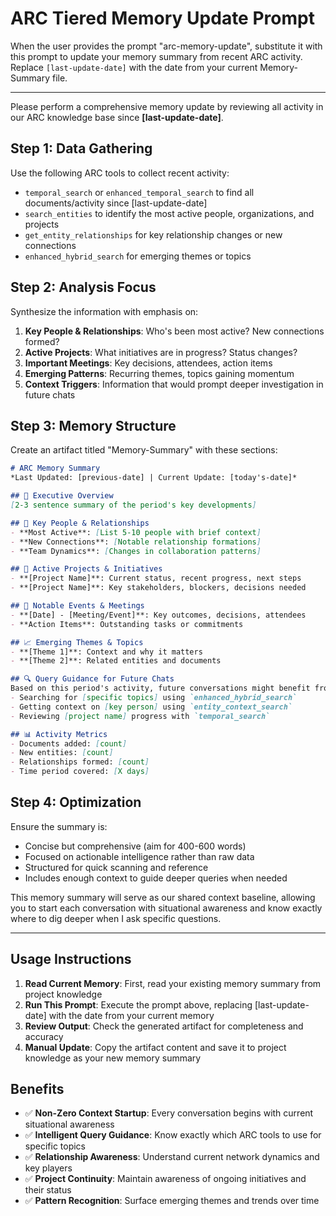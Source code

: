 # ARC Tiered Memory Update Prompt

When the user provides the prompt "arc-memory-update", substitute it with this prompt to update your memory summary from recent ARC activity. Replace `[last-update-date]` with the date from your current Memory-Summary file.

---

Please perform a comprehensive memory update by reviewing all activity in our ARC knowledge base since **[last-update-date]**.

## Step 1: Data Gathering
Use the following ARC tools to collect recent activity:
- `temporal_search` or `enhanced_temporal_search` to find all documents/activity since [last-update-date]
- `search_entities` to identify the most active people, organizations, and projects
- `get_entity_relationships` for key relationship changes or new connections
- `enhanced_hybrid_search` for emerging themes or topics

## Step 2: Analysis Focus
Synthesize the information with emphasis on:
1. **Key People & Relationships**: Who's been most active? New connections formed?
2. **Active Projects**: What initiatives are in progress? Status changes?
3. **Important Meetings**: Key decisions, attendees, action items
4. **Emerging Patterns**: Recurring themes, topics gaining momentum
5. **Context Triggers**: Information that would prompt deeper investigation in future chats

## Step 3: Memory Structure
Create an artifact titled "Memory-Summary" with these sections:

```markdown
# ARC Memory Summary
*Last Updated: [previous-date] | Current Update: [today's-date]*

## 🎯 Executive Overview
[2-3 sentence summary of the period's key developments]

## 👥 Key People & Relationships
- **Most Active**: [List 5-10 people with brief context]
- **New Connections**: [Notable relationship formations]
- **Team Dynamics**: [Changes in collaboration patterns]

## 🚀 Active Projects & Initiatives  
- **[Project Name]**: Current status, recent progress, next steps
- **[Project Name]**: Key stakeholders, blockers, decisions needed

## 📅 Notable Events & Meetings
- **[Date] - [Meeting/Event]**: Key outcomes, decisions, attendees
- **Action Items**: Outstanding tasks or commitments

## 📈 Emerging Themes & Topics
- **[Theme 1]**: Context and why it matters
- **[Theme 2]**: Related entities and documents

## 🔍 Query Guidance for Future Chats
Based on this period's activity, future conversations might benefit from:
- Searching for [specific topics] using `enhanced_hybrid_search`
- Getting context on [key person] using `entity_context_search`
- Reviewing [project name] progress with `temporal_search`

## 📊 Activity Metrics
- Documents added: [count]
- New entities: [count]
- Relationships formed: [count]
- Time period covered: [X days]
```

## Step 4: Optimization
Ensure the summary is:
- Concise but comprehensive (aim for 400-600 words)
- Focused on actionable intelligence rather than raw data
- Structured for quick scanning and reference
- Includes enough context to guide deeper queries when needed

This memory summary will serve as our shared context baseline, allowing you to start each conversation with situational awareness and know exactly where to dig deeper when I ask specific questions.

---

## Usage Instructions

1. **Read Current Memory**: First, read your existing memory summary from project knowledge
2. **Run This Prompt**: Execute the prompt above, replacing [last-update-date] with the date from your current memory
3. **Review Output**: Check the generated artifact for completeness and accuracy
4. **Manual Update**: Copy the artifact content and save it to project knowledge as your new memory summary

## Benefits

- ✅ **Non-Zero Context Startup**: Every conversation begins with current situational awareness
- ✅ **Intelligent Query Guidance**: Know exactly which ARC tools to use for specific topics
- ✅ **Relationship Awareness**: Understand current network dynamics and key players
- ✅ **Project Continuity**: Maintain awareness of ongoing initiatives and their status
- ✅ **Pattern Recognition**: Surface emerging themes and trends over time 